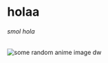 # holaa
###### smol hola
![some random anime image dw](http://m.gettywallpapers.com/wp-content/uploads/2021/01/Cool-Anime-Wallpaper.jpg)
